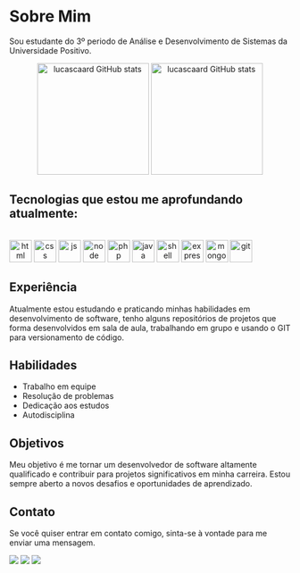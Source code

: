 # Sobre Mim

Sou estudante do 3º periodo de Análise e Desenvolvimento de Sistemas da Universidade Positivo.

<div align="center">
    <img src="https://github-readme-stats.vercel.app/api?username=lucascaard&show_icons=true&theme=tokyonight&layout=compact&include_all_commits=true&count_private=true" alt="lucascaard GitHub           stats" height="200">
    <img src="https://github-readme-stats.vercel.app/api/top-langs/?username=lucascaard&layout=donut&langs_count=16&theme=tokyonight&show_icons=true" alt="lucascaard GitHub stats" height="200">
</div>

## Tecnologias que estou me aprofundando atualmente:

<div align="center" style="display: inline-block"><br>
    <img alt="html" heigth="30" width="40"src="https://img.shields.io/badge/HTML5-E34F26?style=for-the-badge&logo=html5&logoColor=white">
    <img alt="css" heigth="30" width="40"src="https://img.shields.io/badge/CSS3-1572B6?style=for-the-badge&logo=css3&logoColor=white">
    <img alt="js" heigth="30" width="40"src="https://img.shields.io/badge/JavaScript-323330?style=for-the-badge&logo=javascript&logoColor=F7DF1E">
    <img alt="node" heigth="30" width="40"src="https://img.shields.io/badge/Node.js-43853D?style=for-the-badge&logo=node.js&logoColor=white">
    <img alt="php" heigth="30" width="40"src="https://img.shields.io/badge/PHP-777BB4?style=for-the-badge&logo=php&logoColor=white">
    <img alt="java" heigth="30" width="40"src="https://img.shields.io/badge/Java-ED8B00?style=for-the-badge&logo=openjdk&logoColor=white">
    <img alt="shell" heigth="30" width="40"src="https://img.shields.io/badge/Shell_Script-121011?style=for-the-badge&logo=gnu-bash&logoColor=white">
    <img alt="express" heigth="30" width="40"src="https://img.shields.io/badge/Express.js-404D59?style=for-the-badge">
    <img alt="mongodb" heigth="30" width="40"src="https://img.shields.io/badge/MongoDB-4EA94B?style=for-the-badge&logo=mongodb&logoColor=white">
    <img alt="git" heigth="30" width="40"src="https://img.shields.io/badge/GIT-E44C30?style=for-the-badge&logo=git&logoColor=white">
</div>



## Experiência

Atualmente estou estudando e praticando minhas habilidades em desenvolvimento de software, tenho alguns repositórios de projetos que forma desenvolvidos em sala de aula, trabalhando em grupo e usando o GIT para versionamento de código.

## Habilidades

- Trabalho em equipe
- Resolução de problemas
- Dedicação aos estudos
- Autodisciplina

## Objetivos

Meu objetivo é me tornar um desenvolvedor de software altamente qualificado e contribuir para projetos significativos em minha carreira. Estou sempre aberto a novos desafios e oportunidades de aprendizado.

## Contato

Se você quiser entrar em contato comigo, sinta-se à vontade para me enviar uma mensagem.

<span>
    <!--gmail -->
    <a href="adslucascardoso@gmail.com" target="_blank"><img src="https://img.shields.io/badge/Gmail-D14836?style=for-the-badge&logo=gmail&logoColor=white" target="_blank"></a>
</span>

<span>
    <!--Linkedin -->
    <a href="https://www.linkedin.com/in/lucas-cardoso-de-carvalho-777582188/" target="_blank"><img src="https://img.shields.io/badge/LinkedIn-0077B5?style=for-the-badge&logo=linkedin&logoColor=white" target="_blank"></a>
</span>

<span>
      <!--WhatsApp -->
    <a href="https://wa.me/41999912106?text=Ol%C3%A1%20Lucas%2C%20te%20encontrei%20no%20GitHub.%20Podemos%20conversar%3F" target="_blank"><img src="https://img.shields.io/badge/WhatsApp-25D366?style=for-the-badge&logo=whatsapp&logoColor=white" target="_blank"></a>
</span>
